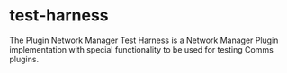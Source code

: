 # test-harness

The Plugin Network Manager Test Harness is a Network Manager Plugin implementation with special functionality to be used for testing Comms plugins.
